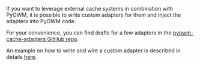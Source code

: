If you want to leverage external cache systems in combination with PyOWM, it is possible to write custom adapters for them and inject the adapters into PyOWM code.

For your convenience, you can find drafts for a few adapters in the [pyowm-cache-adapters GitHub repo](https://github.com/csparpa/pyowm-cache-adapters).

An example on how to write and wire a custom adapter is described in details [here](http://claudiosparpaglione.wordpress.com/2013/12/13/how-to-use-memcached-with-pyowm/).